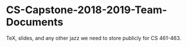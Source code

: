 # CS-Capstone-2018-2019-Team-Documents
TeX, slides, and any other jazz we need to store publicly for CS 461-463. 
